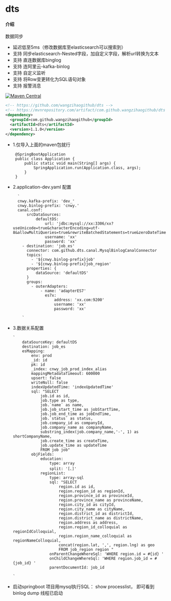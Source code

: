 # dts

#### 介绍
数据同步 
- 延迟低至5ms（修改数据库至elasticsearch可以搜索到）
- 支持 同步elasticsearch-Nested字段，加自定义字段，解析url转换为文本
- 支持 直连数据库binglog
- 支持 连阿里云-kafka-binlog
- 支持 自定义监听
- 支持 将Row变更转化为SQL语句对象
- 支持 报警消息


[![Maven Central](https://maven-badges.herokuapp.com/maven-central/com.github.wangzihaogithub/dts/badge.svg)](https://search.maven.org/search?q=g:com.github.wangzihaogithub%20AND%20a:dts)

```xml
<!-- https://github.com/wangzihaogithub/dts -->
<!-- https://mvnrepository.com/artifact/com.github.wangzihaogithub/dts -->
<dependency>
  <groupId>com.github.wangzihaogithub</groupId>
  <artifactId>dts</artifactId>
  <version>1.1.0</version>
</dependency>
```
    
-  1.仅导入上面的maven包就行

    
        @SpringBootApplication
        public class Application {
            public static void main(String[] args) {
                SpringApplication.run(Application.class, args);
            }
        }


- 2.application-dev.yaml 配置

        `
        cnwy.kafka-prefix: 'dev_'
        cnwy.binlog-prefix: 'cnwy.'
        canal.conf:
            srcDataSources:
                defaultDS:
                    url: 'jdbc:mysql://xx:3306/xx?useUnicode=true&characterEncoding=utf-8&allowMultiQueries=true&rewriteBatchedStatements=true&zeroDateTimeBehavior=CONVERT_TO_NULL'
                    username: 'xx'
                    password: 'xx'
          - destination: 'job_es'
            connector: com.github.dts.canal.MysqlBinlogCanalConnector
            topics:
              - '${cnwy.binlog-prefix}job'
              - '${cnwy.binlog-prefix}job_region'
            properties: {
                dataSource: 'defaultDS'
            }
            groups:
              - outerAdapters:
                  - name: 'adapterES7'
                    es7x:
                        address: 'xx.com:9200'
                        username: 'xx'
                        password: 'xx'

          `


-  3.数据关系配置

       `
           dataSourceKey: defaultDS
           destination: job_es
           esMapping:
               env: prod
               _id: id
               pk: id
               _index: cnwy_job_prod_index_alias
               mappingMetadataTimeout: 600000
               upsert: false
               writeNull: false
               indexUpdatedTime: 'indexUpdatedTime'
               sql: "SELECT
                   job.id as id,
                   job.type as type,
                   job.`name` as name,
                   job.job_start_time as jobStartTime,
                   job.job_end_time as jobEndTime,
                   job.`status` as status,
                   job.company_id as companyId,
                   job.company_name as companyName,
                   substring_index(job.company_name,'-', 1) as shortCompanyName,
                   job.create_time as createTime,
                   job.update_time as updateTime
                   FROM job job"
               objFields:
                   education:
                       type: array
                       split: '[、]'
                   regionList:
                       type: array-sql
                       sql: "SELECT
                           region.id as id,
                           region.region_id as regionId,
                           region.province_id as provinceId,
                           region.province_name as provinceName,
                           region.city_id as cityId,
                           region.city_name as cityName,
                           region.district_id as districtId,
                           region.district_name as districtName,
                           region.address as address,
                           region.region_id_colloquial as regionIdColloquial,
                           region.region_name_colloquial as regionNameColloquial,
                           concat(region.lat, ',', region.lng) as geo
                           FROM job_region region "
                       onParentChangeWhereSql: 'WHERE region.id = #{id} '
                       onChildChangeWhereSql: 'WHERE region.job_id = #{job_id} '
                       parentDocumentId: job_id

       `


 - 启动springboot 项目用mysql执行SQL： show processlist， 即可看到 binlog dump 线程已启动

